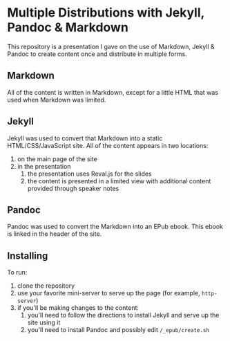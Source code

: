 # Multiple Distributions with Jekyll, Pandoc & Markdown

This repository is a presentation I gave on the use of Markdown, Jekyll & Pandoc
to create content once and distribute in multiple forms.

## Markdown

All of the content is written in Markdown, except for a little HTML that was used
when Markdown was limited.

## Jekyll

Jekyll was used to convert that Markdown into a static HTML/CSS/JavaScript site.  All of the content appears in two locations:  

1. on the main page of the site
2. in the presentation
   1. the presentation uses Reval.js for the slides
   2. the content is presented in a limited view with additional content provided through speaker notes

## Pandoc

Pandoc was used to convert the Markdown into an EPub ebook.  This ebook is linked in the header of the site.

## Installing

To run:

1. clone the repository
2. use your favorite mini-server to serve up the page (for example, `http-server`)
3. if you'll be making changes to the content:
   1. you'll need to follow the directions to install Jekyll and serve up the site using it
   2. you'll need to install Pandoc and possibly edit `/_epub/create.sh`
